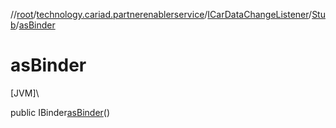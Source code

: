 //[root](../../../../index.md)/[technology.cariad.partnerenablerservice](../../index.md)/[ICarDataChangeListener](../index.md)/[Stub](index.md)/[asBinder](as-binder.md)

# asBinder

[JVM]\

public IBinder[asBinder](as-binder.md)()
